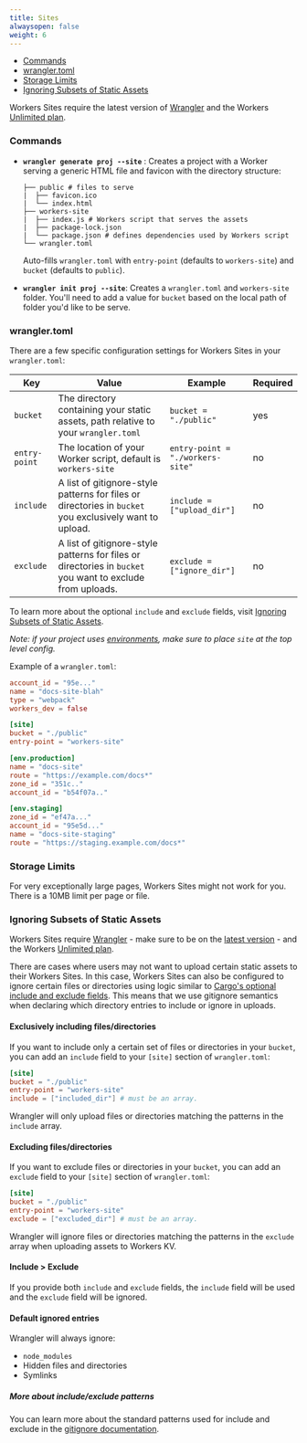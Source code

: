```yaml
---
title: Sites
alwaysopen: false
weight: 6
---
```


- [Commands](#commands)
- [wrangler.toml](#wrangler-toml)
- [Storage Limits](#storage-limits)
- [Ignoring Subsets of Static Assets](#ignoring-subsets-of-static-assets)

Workers Sites require the latest version of [Wrangler](https://github.com/cloudflare/wrangler) and the Workers [Unlimited plan](https://workers.cloudflare.com/sites#plans).

### Commands

- **`wrangler generate proj --site`** : Creates a project with a Worker serving a generic HTML file and favicon with the directory structure:

  ```
  ├── public # files to serve
  |  ├── favicon.ico
  |  └── index.html
  ├── workers-site
  |  ├── index.js # Workers script that serves the assets
  |  ├── package-lock.json
  |  └── package.json # defines dependencies used by Workers script
  └── wrangler.toml
  ```

  Auto-fills `wrangler.toml` with `entry-point` (defaults to `workers-site`) and `bucket` (defaults to `public`).

- **`wrangler init proj --site`**: Creates a `wrangler.toml` and `workers-site` folder. You'll need to add a value for `bucket` based on the local path of folder you'd like to be serve.

### wrangler.toml

There are a few specific configuration settings for Workers Sites in your `wrangler.toml`:

| Key           | Value                                                                                                     | Example                          | Required |
| ------------- | --------------------------------------------------------------------------------------------------------- | -------------------------------- | -------- |
| `bucket`      | The directory containing your static assets, path relative to your `wrangler.toml`                        | `bucket = "./public"`            | yes      |
| `entry-point` | The location of your Worker script, default is `workers-site`                                             | `entry-point = "./workers-site"` | no       |
| `include`     | A list of gitignore-style patterns for files or directories in `bucket` you exclusively want to upload.   | `include = ["upload_dir"]`       | no       |
| `exclude`     | A list of gitignore-style patterns for files or directories in `bucket` you want to exclude from uploads. | `exclude = ["ignore_dir"]`       | no       |

To learn more about the optional `include` and `exclude` fields, visit [Ignoring Subsets of Static Assets](/tooling/wrangler/sites/#ignoring-subsets-of-static-assets).

_Note: if your project uses [environments](/tooling/wrangler/configuration/environments), make sure to place `site` at the top level config._

Example of a `wrangler.toml`:

```toml
account_id = "95e..."
name = "docs-site-blah"
type = "webpack"
workers_dev = false

[site]
bucket = "./public"
entry-point = "workers-site"

[env.production]
name = "docs-site"
route = "https://example.com/docs*"
zone_id = "351c.."
account_id = "b54f07a.."

[env.staging]
zone_id = "ef47a..."
account_id = "95e5d..."
name = "docs-site-staging"
route = "https://staging.example.com/docs*"
```

### Storage Limits

For very exceptionally large pages, Workers Sites might not work for you. There is a 10MB limit per page or file.

### Ignoring Subsets of Static Assets

Workers Sites require [Wrangler](https://github.com/cloudflare/wrangler) - make sure to be on the [latest version](/quickstart/#updating-the-cli) - and the Workers [Unlimited plan](https://workers.cloudflare.com/sites#plans).

There are cases where users may not want to upload certain static assets to their Workers Sites.
In this case, Workers Sites can also be configured to ignore certain files or directories using logic
similar to [Cargo's optional include and exclude fields](https://doc.rust-lang.org/cargo/reference/manifest.html#the-exclude-and-include-fields-optional).
This means that we use gitignore semantics when declaring which directory entries to include or ignore in uploads.

#### Exclusively including files/directories

If you want to include only a certain set of files or directories in your `bucket`, you can add an `include` field to your
`[site]` section of `wrangler.toml`:

```toml
[site]
bucket = "./public"
entry-point = "workers-site"
include = ["included_dir"] # must be an array.
```

Wrangler will only upload files or directories matching the patterns in the `include` array.

#### Excluding files/directories

If you want to exclude files or directories in your `bucket`, you can add an `exclude` field to your
`[site]` section of `wrangler.toml`:

```toml
[site]
bucket = "./public"
entry-point = "workers-site"
exclude = ["excluded_dir"] # must be an array.
```

Wrangler will ignore files or directories matching the patterns in the `exclude` array when uploading assets to Workers KV.

#### Include > Exclude

If you provide both `include` and `exclude` fields, the `include` field will be used and the `exclude` field will be ignored.

#### Default ignored entries

Wrangler will always ignore:

- `node_modules`
- Hidden files and directories
- Symlinks

##### More about include/exclude patterns

You can learn more about the standard patterns used for include and exclude in the [gitignore documentation](https://git-scm.com/docs/gitignore).

